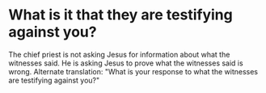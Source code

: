
# What is it that they are testifying against you?
The chief priest is not asking Jesus for information about what the witnesses said. He is asking Jesus to prove what the witnesses said is wrong. Alternate translation: "What is your response to what the witnesses are testifying against you?"